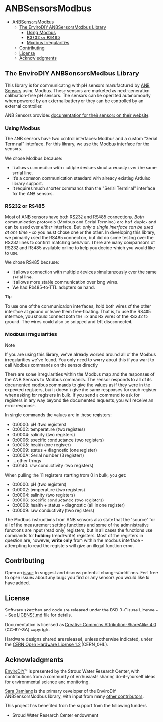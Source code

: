 # ANBSensorsModbus<!--! {#mainpage} -->

<!--! @tableofcontents -->

<!--! @m_footernavigation -->

<!--! @if GITHUB -->

- [ANBSensorsModbus](#anbsensorsmodbus)
  - [The EnviroDIY ANBSensorsModbus Library](#the-envirodiy-anbsensorsmodbus-library)
    - [Using Modbus](#using-modbus)
    - [RS232 or RS485](#rs232-or-rs485)
    - [Modbus Irregularities](#modbus-irregularities)
  - [Contributing](#contributing)
  - [License](#license)
  - [Acknowledgments](#acknowledgments)

<!--! @endif -->

## The EnviroDIY ANBSensorsModbus Library<!--! {#mainpage_intro} -->

This library is for communicating with pH sensors manufactured by [ANB Sensors](https://www.anbsensors.com/) using Modbus.
These sensors are marketed as next-generation calibration-free pH sensors.
The sensors can be operated autonomously when powered by an external battery or they can be controlled by an external controller.

ANB Sensors provides [documentation for their sensors on their website](https://www.anbsensors.com/newdocs/docs/intro).

### Using Modbus

The ANB sensors have two control interfaces: Modbus and a custom "Serial Terminal" interface.
For this library, we use the Modbus interface for the sensors.

We chose Modbus because:

- It allows connection with multiple devices simultaneously over the same serial line.
- It's a common communication standard with already existing Arduino library support.
- It requires much shorter commands than the "Serial Terminal" interface for the ANB sensors.

### RS232 or RS485

Most of ANB sensors have both RS232 and RS485 connections.
*Both* communication protocols (Modbus and Serial Terminal) are half-duplex and can be used over *either* interface.
But, *only a single interface can be used at one time* - so you must chose one or the other.
In developing this library, we primarily used the RS485 connection, but did do some testing over the RS232 lines to confirm matching behavior.
There are many comparisons of RS232 and RS485 available online to help you decide which you would like to use.

We chose RS485 because:

- It allows connection with multiple devices simultaneously over the same serial line.
- It allows more stable communication over long wires.
- We had RS485-to-TTL adapters on hand.

>[!tip]
> To use one of the communication interfaces, hold both wires of the other interface at ground or leave them free-floating.
> That is, to use the RS485 interface, you should connect both the Tx and Rx wires of the RS232 to ground.
> The wires could also be snipped and left disconnected.

### Modbus Irregularities

>[!note]
> If you are using this library, we've already worked around all of the Modbus irregularities we've found.
> You only need to worry about this if you want to call Modbus commands on the sensor directly.

There are some irregularities within the Modbus map and the responses of the ANB Sensors to Modbus commands.
The sensor responds to all of its documented modbus commands to give the values as if they were in the expected registers, but it doesn't give the same responses for each register when asking for registers in bulk.
If you send a command to ask for registers in any way beyond the documented requests, you will receive an error response.

In single commands the values are in these registers:

- 0x0000: pH (two registers)
- 0x0002: temperature (two registers)
- 0x0004: salinity (two registers)
- 0x0006: specific conductance (two registers)
- 0x0008: health (one register)
- 0x0009: status + diagnostic (one register)
- 0x000A: Serial number (3 registers)
- ... other things
- 0x0140: raw conductivity (two registers)

When pulling the 11 registers starting from 0 in bulk, you get:

- 0x0000: pH (two registers)
- 0x0002: temperature (two registers)
- 0x0004: salinity (two registers)
- 0x0006: specific conductance (two registers)
- 0x0008: health + status + diagnostic (all in one register)
- 0x0009: raw conductivity (two registers)

The Modbus instructions from ANB sensors also state that the "source" for all of the measurement setting functions and some of the administrative functions are input (read only) registers, but in all cases the functions use commands for **holding** (read/write) registers.
Most of the registers in question are, however, **write only** from within the modbus interface - attempting to read the registers will give an illegal function error.

## Contributing<!--! {#mainpage_contributing} -->

Open an [issue](https://github.com/EnviroDIY/ANBSensorsModbus/issues) to suggest and discuss potential changes/additions.
Feel free to open issues about any bugs you find or any sensors you would like to have added.

## License<!--! {#mainpage_license} -->

Software sketches and code are released under the BSD 3-Clause License -- See [LICENSE.md](https://github.com/EnviroDIY/ANBSensorsModbus/blob/master/LICENSE.md) file for details.

Documentation is licensed as [Creative Commons Attribution-ShareAlike 4.0](https://creativecommons.org/licenses/by-sa/4.0/) (CC-BY-SA) copyright.

Hardware designs shared are released, unless otherwise indicated, under the [CERN Open Hardware License 1.2](http://www.ohwr.org/licenses/cern-ohl/v1.2) (CERN_OHL).

## Acknowledgments<!--! {#mainpage_acknowledgments} -->

[EnviroDIY](http://envirodiy.org/)™ is presented by the Stroud Water Research Center, with contributions from a community of enthusiasts sharing do-it-yourself ideas for environmental science and monitoring.

[Sara Damiano](https://github.com/SRGDamia1) is the primary developer of the EnviroDIY ANBSensorsModbus library, with input from many [other contributors](https://github.com/EnviroDIY/ANBSensorsModbus/graphs/contributors).

This project has benefited from the support from the following funders:

- Stroud Water Research Center endowment

